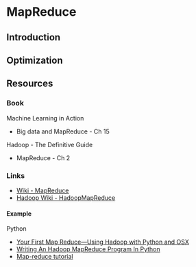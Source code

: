 # MapReduce

## Introduction

## Optimization

## Resources

### Book

Machine Learning in Action

* Big data and MapReduce - Ch 15

Hadoop - The Definitive Guide

* MapReduce - Ch 2

### Links

* [Wiki - MapReduce](https://en.wikipedia.org/wiki/MapReduce)
* [Hadoop Wiki - HadoopMapReduce](https://wiki.apache.org/hadoop/HadoopMapReduce)

#### Example

Python

* [Your First Map Reduce—Using Hadoop with Python and OSX](https://medium.com/@rrfd/your-first-map-reduce-using-hadoop-with-python-and-osx-ca3b6f3dfe78)
* [Writing An Hadoop MapReduce Program In Python](https://www.michael-noll.com/tutorials/writing-an-hadoop-mapreduce-program-in-python/)
* [Map-reduce tutorial](https://researchcomputing.princeton.edu/computational-hardware/hadoop/mapred-tut)
